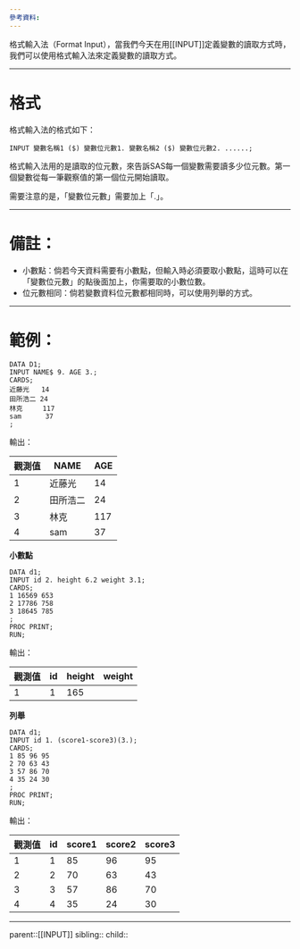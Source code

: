 ```yaml
---
參考資料:
---
```

格式輸入法（Format Input），當我們今天在用[[INPUT]]定義變數的讀取方式時，我們可以使用格式輸入法來定義變數的讀取方式。


- - -
# 格式
格式輸入法的格式如下：
```SAS
INPUT 變數名稱1 ($) 變數位元數1. 變數名稱2 ($) 變數位元數2. ......;
```
格式輸入法用的是讀取的位元數，來告訴SAS每一個變數需要讀多少位元數。第一個變數從每一筆觀察值的第一個位元開始讀取。

需要注意的是，「變數位元數」需要加上「.」。
- - -
# 備註：
- 小數點：倘若今天資料需要有小數點，但輸入時必須要取小數點，這時可以在「變數位元數」的點後面加上，你需要取的小數位數。
- 位元數相同：倘若變數資料位元數都相同時，可以使用列舉的方式。
- - -
# 範例：

```SAS
DATA D1;
INPUT NAME$ 9. AGE 3.;
CARDS;
近藤光   14
田所浩二 24
林克     117
sam      37
;
```
輸出：

| 觀測值 | NAME | AGE |
| --- | ---- | --- |
| 1   | 近藤光  | 14  |
| 2   | 田所浩二 | 24  |
| 3   | 林克   | 117 |
| 4   | sam  | 37  |
**小數點**
```SAS
DATA d1;
INPUT id 2. height 6.2 weight 3.1;
CARDS;
1 16569 653
2 17786 758
3 18645 785
;
PROC PRINT;
RUN;
```
輸出：


| 觀測值 | id  | height | weight |
| --- | --- | ------ | ------ |
| 1   | 1   | 165    |        |

**列舉**
```SAS
DATA d1;
INPUT id 1. (score1-score3)(3.);
CARDS;
1 85 96 95
2 70 63 43
3 57 86 70
4 35 24 30
;
PROC PRINT;
RUN;
```
輸出：

| 觀測值 | id  | score1 | score2 | score3 |
| --- | --- | ------ | ------ | ------ |
| 1   | 1   | 85     | 96     | 95     |
| 2   | 2   | 70     | 63     | 43     |
| 3   | 3   | 57     | 86     | 70     |
| 4   | 4   | 35     | 24     | 30     |
- - -
parent::[[INPUT]]
sibling::
child::